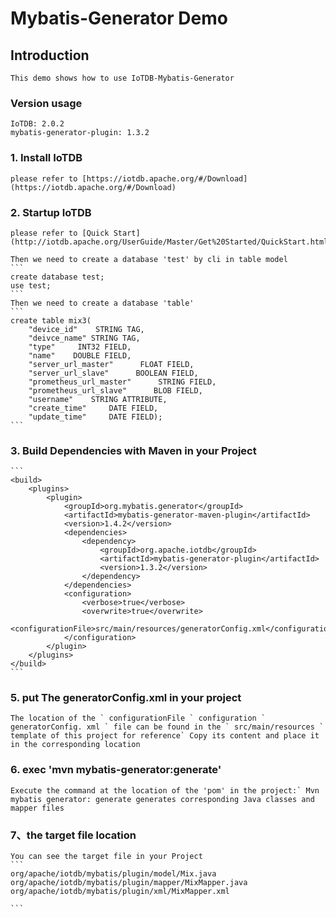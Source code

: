 <!--

    Licensed to the Apache Software Foundation (ASF) under one
    or more contributor license agreements.  See the NOTICE file
    distributed with this work for additional information
    regarding copyright ownership.  The ASF licenses this file
    to you under the Apache License, Version 2.0 (the
    "License"); you may not use this file except in compliance
    with the License.  You may obtain a copy of the License at

        http://www.apache.org/licenses/LICENSE-2.0

    Unless required by applicable law or agreed to in writing,
    software distributed under the License is distributed on an
    "AS IS" BASIS, WITHOUT WARRANTIES OR CONDITIONS OF ANY
    KIND, either express or implied.  See the License for the
    specific language governing permissions and limitations
    under the License.

-->
# Mybatis-Generator Demo
## Introduction

    This demo shows how to use IoTDB-Mybatis-Generator

### Version usage

    IoTDB: 2.0.2  
    mybatis-generator-plugin: 1.3.2

### 1. Install IoTDB

    please refer to [https://iotdb.apache.org/#/Download](https://iotdb.apache.org/#/Download)

### 2. Startup IoTDB

    please refer to [Quick Start](http://iotdb.apache.org/UserGuide/Master/Get%20Started/QuickStart.html)
    
    Then we need to create a database 'test' by cli in table model
    ```
    create database test;
    use test;
    ```
    Then we need to create a database 'table'
    ```
    create table mix3(
        "device_id"    STRING TAG,
        "deivce_name" STRING TAG,
        "type"     INT32 FIELD,
        "name"    DOUBLE FIELD,
        "server_url_master"      FLOAT FIELD,
        "server_url_slave"      BOOLEAN FIELD,
        "prometheus_url_master"      STRING FIELD,
        "prometheus_url_slave"      BLOB FIELD,
        "username"    STRING ATTRIBUTE,
        "create_time"     DATE FIELD,
        "update_time"     DATE FIELD);
    ```

### 3. Build Dependencies with Maven in your Project

    ```
    <build>
        <plugins>
            <plugin>
                <groupId>org.mybatis.generator</groupId>
                <artifactId>mybatis-generator-maven-plugin</artifactId>
                <version>1.4.2</version>
                <dependencies>
                    <dependency>
                        <groupId>org.apache.iotdb</groupId>
                        <artifactId>mybatis-generator-plugin</artifactId>
                        <version>1.3.2</version>
                    </dependency>
                </dependencies>
                <configuration>
                    <verbose>true</verbose>
                    <overwrite>true</overwrite>
                    <configurationFile>src/main/resources/generatorConfig.xml</configurationFile>
                </configuration>
            </plugin>
        </plugins>
    </build>
    ```

### 5. put The generatorConfig.xml in your project

    The location of the ` configurationFile ` configuration ` generatorConfig. xml ` file can be found in the ` src/main/resources ` template of this project for reference` Copy its content and place it in the corresponding location

### 6. exec 'mvn mybatis-generator:generate'

    Execute the command at the location of the 'pom' in the project:` Mvn mybatis generator: generate generates corresponding Java classes and mapper files

### 7、the target file location
    
    You can see the target file in your Project
    ```
    org/apache/iotdb/mybatis/plugin/model/Mix.java
    org/apache/iotdb/mybatis/plugin/mapper/MixMapper.java
    org/apache/iotdb/mybatis/plugin/xml/MixMapper.xml

    ```
